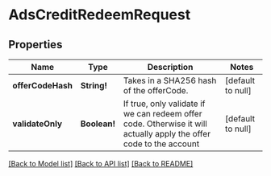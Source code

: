 # AdsCreditRedeemRequest

## Properties
Name | Type | Description | Notes
------------ | ------------- | ------------- | -------------
**offerCodeHash** | **String!** | Takes in a SHA256 hash of the offerCode. | [default to null]
**validateOnly** | **Boolean!** | If true, only validate if we can redeem offer code. Otherwise it will actually apply the offer code to the account | [default to null]

[[Back to Model list]](../README.md#documentation-for-models) [[Back to API list]](../README.md#documentation-for-api-endpoints) [[Back to README]](../README.md)


